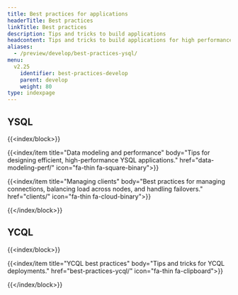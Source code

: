 ```yaml
---
title: Best practices for applications
headerTitle: Best practices
linkTitle: Best practices
description: Tips and tricks to build applications
headcontent: Tips and tricks to build applications for high performance and availability
aliases:
  - /preview/develop/best-practices-ysql/
menu:
  v2.25
    identifier: best-practices-develop
    parent: develop
    weight: 80
type: indexpage
---
```


## YSQL

{{<index/block>}}

  {{<index/item
    title="Data modeling and performance"
    body="Tips for designing efficient, high-performance YSQL applications."
    href="data-modeling-perf/"
    icon="fa-thin fa-square-binary">}}

  {{<index/item
    title="Managing clients"
    body="Best practices for managing connections, balancing load across nodes, and handling failovers."
    href="clients/"
    icon="fa-thin fa-cloud-binary">}}

{{</index/block>}}

## YCQL

{{<index/block>}}

  {{<index/item
    title="YCQL best practices"
    body="Tips and tricks for YCQL deployments."
    href="best-practices-ycql/"
    icon="fa-thin fa-clipboard">}}

{{</index/block>}}
